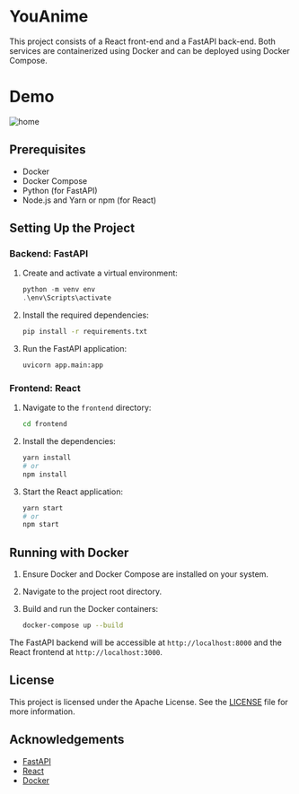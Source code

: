 # YouAnime

This project consists of a React front-end and a FastAPI back-end. Both services are containerized using Docker and can be deployed using Docker Compose.

# Demo
![home](./frontend/media/anime.gif)

## Prerequisites

- Docker
- Docker Compose
- Python (for FastAPI)
- Node.js and Yarn or npm (for React)

## Setting Up the Project

### Backend: FastAPI

1. Create and activate a virtual environment:

    ```powershell
    python -m venv env
    .\env\Scripts\activate
    ```

2. Install the required dependencies:

    ```sh
    pip install -r requirements.txt
    ```

3. Run the FastAPI application:

    ```sh
    uvicorn app.main:app 
    ```

### Frontend: React

1. Navigate to the `frontend` directory:

    ```sh
    cd frontend
    ```

2. Install the dependencies:

    ```sh
    yarn install
    # or
    npm install
    ```

3. Start the React application:

    ```sh
    yarn start
    # or
    npm start
    ```

## Running with Docker

1. Ensure Docker and Docker Compose are installed on your system.

2. Navigate to the project root directory.

3. Build and run the Docker containers:

    ```sh
    docker-compose up --build
    ```

The FastAPI backend will be accessible at `http://localhost:8000` and the React frontend at `http://localhost:3000`.

## License

This project is licensed under the Apache License. See the [LICENSE](LICENSE) file for more information.

## Acknowledgements

- [FastAPI](https://fastapi.tiangolo.com/)
- [React](https://reactjs.org/)
- [Docker](https://www.docker.com/)
